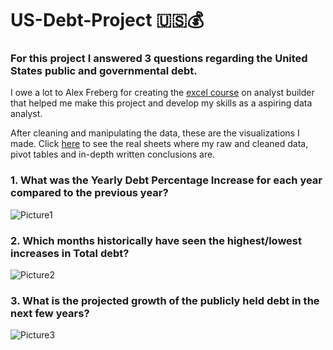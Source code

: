# US-Debt-Project 🇺🇸💰
### For this project I answered 3 questions regarding the United States public and governmental debt.

I owe a lot to Alex Freberg for creating the [excel course](https://www.analystbuilder.com/courses/excel-for-data-analytics) on analyst builder that helped me make this project and develop my skills as a aspiring data analyst.

After cleaning and manipulating the data, these are the visualizations I made. Click [here](https://github.com/AJ-Carp/US-Debt-Project/blob/main/US%20Debt%20Project.xlsx) to see the real sheets where my raw and cleaned data, pivot tables and in-depth written conclusions are.

### 1.  What was the Yearly Debt Percentage Increase for each year compared to the previous year?
![Picture1](https://github.com/user-attachments/assets/3d4abaa4-0eef-4e09-b067-472e726496a1)
### 2.  Which months historically have seen the highest/lowest increases in Total debt?
![Picture2](https://github.com/user-attachments/assets/cc329cdf-f5d4-4610-b525-ab157277e6c4)
### 3.  What is the projected growth of the publicly held debt in the next few years?
![Picture3](https://github.com/user-attachments/assets/77ee8cd0-ce53-423d-a1f6-87b8c6f4dbca)
